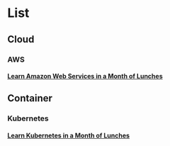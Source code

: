 # List

## Cloud

### AWS
#### [Learn Amazon Web Services in a Month of Lunches ](https://www.amazon.com/Learn-Amazon-Services-Month-Lunches/dp/1617294446)

## Container

### Kubernetes
#### [Learn Kubernetes in a Month of Lunches](https://www.amazon.com/Learn-Kubernetes-Month-Lunches-Stoneman/dp/1617297984)


